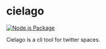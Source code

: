 # cielago

[![Node.js Package](https://github.com/tunogya/cielago/actions/workflows/npm-publish.yml/badge.svg?event=release)](https://github.com/tunogya/cielago/actions/workflows/npm-publish.yml)

Cielago is a cli tool for twitter spaces.
